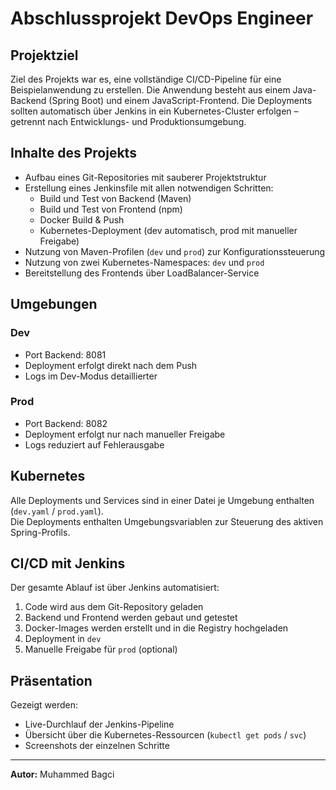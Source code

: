 # Abschlussprojekt DevOps Engineer

## Projektziel

Ziel des Projekts war es, eine vollständige CI/CD-Pipeline für eine Beispielanwendung zu erstellen. Die Anwendung besteht aus einem Java-Backend (Spring Boot) und einem JavaScript-Frontend. Die Deployments sollten automatisch über Jenkins in ein Kubernetes-Cluster erfolgen – getrennt nach Entwicklungs- und Produktionsumgebung.

## Inhalte des Projekts

- Aufbau eines Git-Repositories mit sauberer Projektstruktur
- Erstellung eines Jenkinsfile mit allen notwendigen Schritten:
  - Build und Test von Backend (Maven)
  - Build und Test von Frontend (npm)
  - Docker Build & Push
  - Kubernetes-Deployment (dev automatisch, prod mit manueller Freigabe)
- Nutzung von Maven-Profilen (`dev` und `prod`) zur Konfigurationssteuerung
- Nutzung von zwei Kubernetes-Namespaces: `dev` und `prod`
- Bereitstellung des Frontends über LoadBalancer-Service

## Umgebungen

### Dev
- Port Backend: 8081
- Deployment erfolgt direkt nach dem Push
- Logs im Dev-Modus detaillierter

### Prod
- Port Backend: 8082
- Deployment erfolgt nur nach manueller Freigabe
- Logs reduziert auf Fehlerausgabe

## Kubernetes

Alle Deployments und Services sind in einer Datei je Umgebung enthalten (`dev.yaml` / `prod.yaml`).  
Die Deployments enthalten Umgebungsvariablen zur Steuerung des aktiven Spring-Profils.

## CI/CD mit Jenkins

Der gesamte Ablauf ist über Jenkins automatisiert:

1. Code wird aus dem Git-Repository geladen
2. Backend und Frontend werden gebaut und getestet
3. Docker-Images werden erstellt und in die Registry hochgeladen
4. Deployment in `dev`
5. Manuelle Freigabe für `prod` (optional)

## Präsentation

Gezeigt werden:
- Live-Durchlauf der Jenkins-Pipeline
- Übersicht über die Kubernetes-Ressourcen (`kubectl get pods` / `svc`)
- Screenshots der einzelnen Schritte

---

**Autor:** Muhammed Bagci


